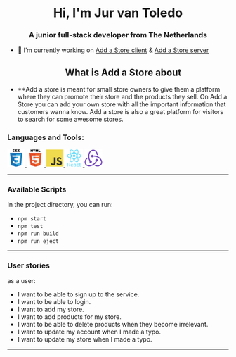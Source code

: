 <h1 align="center">Hi, I'm Jur van Toledo</h1>
<h3 align="center">A junior full-stack developer from The Netherlands</h3>

- 🔭 I’m currently working on [Add a Store client](https://github.com/jurvantoledo/add-that-store-client) &
  [Add a Store server](https://github.com/jurvantoledo/Add-that-store-server)

  <h2 align="center">What is Add a Store about</h2>

- **Add a store is meant for small store owners to give them a platform where they can promote their store and the products they sell. On Add a Store you can add your own store with all the important information that customers wanna know. Add a store is also a great platform for visitors to search for some awesome stores.

<h3 align="left">Languages and Tools:</h3>
<p align="left"> <a href="https://www.w3schools.com/css/" target="_blank"> <img src="https://raw.githubusercontent.com/devicons/devicon/master/icons/css3/css3-original-wordmark.svg" alt="css3" width="40" height="40"/> </a> <a href="https://expressjs.com" target="_blank"> <a href="https://www.w3.org/html/" target="_blank"> <img src="https://raw.githubusercontent.com/devicons/devicon/master/icons/html5/html5-original-wordmark.svg" alt="html5" width="40" height="40"/> </a> <a href="https://developer.mozilla.org/en-US/docs/Web/JavaScript" target="_blank"> <img src="https://raw.githubusercontent.com/devicons/devicon/master/icons/javascript/javascript-original.svg" alt="javascript" width="40" height="40"/> </a> <a href="https://reactjs.org/" target="_blank"> <img src="https://raw.githubusercontent.com/devicons/devicon/master/icons/react/react-original-wordmark.svg" alt="react" width="40" height="40"/> </a> <a href="https://redux.js.org" target="_blank"> <img src="https://raw.githubusercontent.com/devicons/devicon/master/icons/redux/redux-original.svg" alt="redux" width="40" height="40"/> </a> </p>

---

<h3 align="left">Available Scripts</h3>
In the project directory, you can run:

- `npm start`
- `npm test`
- `npm run build`
- `npm run eject`

---

### User stories

as a user:

- I want to be able to sign up to the service.
- I want to be able to login.
- I want to add my store.
- I want to add products for my store.
- I want to be able to delete products when they become irrelevant.
- I want to update my account when I made a typo.
- I want to update my store when I made a typo.

---

